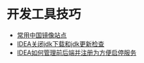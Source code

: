 # 开发工具技巧
- [常用中国镜像站点](./常用中国镜像站点.md)
- [IDEA关闭jdk下载和jdk更新检查](./IDEA关闭jdk下载和jdk更新检查.md)
- [IDEA如何管理前后端并注册为方便启停服务](./IDEA如何管理前后端并注册为方便启停服务.md)

